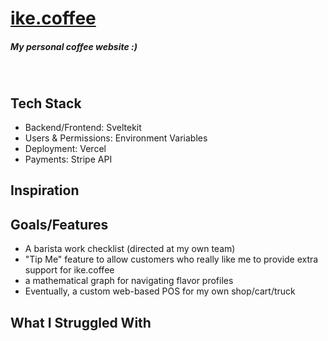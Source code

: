 # [ike.coffee](ike.coffee)
##### My personal coffee website :)

</br>

## Tech Stack
 - Backend/Frontend: Sveltekit
 - Users & Permissions: Environment Variables
 - Deployment: Vercel
 - Payments: Stripe API

## Inspiration

## Goals/Features
 - A barista work checklist (directed at my own team)
 - "Tip Me" feature to allow customers who really like me to provide extra support for ike.coffee
 - a mathematical graph for navigating flavor profiles
 - Eventually, a custom web-based POS for my own shop/cart/truck

## What I Struggled With